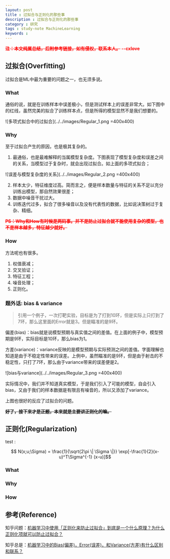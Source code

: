 ```yaml
---
layout: post
title : 过拟合与正则化的那些事
description : 过拟合与正则化的那些事
category : 研究
tags : study-note MachineLearning
keywords : 
---
```


<font color="red">**<del>注：本文纯属总结，后附参考链接，如有侵权，联系本人。</del> --cxlove**</font>

## 过拟合(Overfitting)

过拟合是ML中最为重要的问题之一，也无须多说。

### What

通俗的说，就是在训练样本中误差极小，但是测试样本上的误差非常大。如下图中的红线，虽然完美的拟合了训练样本点，但是所得的模型显然不是我们想要的。

![多项式拟合中的过拟合](../../images/Regular_1.png =400x400)

### Why

至于过拟合产生的原因，也是极其复杂的。

1.  最通俗，也是最难解释的当属模型复杂度。下图表现了模型复杂度和误差之间的关系，当模型过于复杂时，就会出现过拟合。如上面的多项式拟合；

![误差与模型复杂度的关系](../../images/Regular_2.png =400x400)

2.  样本太少，特征维度过高。简而言之，便是样本数量与特征的关系不足以充分训练出模型，那自然效果很差；
3.  数据中噪音干扰过大。
4.  训练迭代过多，拟合了很多噪音以及没有代表性的数据，比如说决策树过于复杂、精细。

<font color="red">**<del>PS：Why和How有时候是两码事。并不是防止过拟合就不能使用复杂的模型，也不是样本越多，特征越少就好。</del>**</font>


### How

方法呢也有很多。

1.  权值衰减；
2.  交叉验证；
3.  特征工程；
4.  噪音处理；
5.  正则化。

### 题外话: bias & variance

>引用一个例子，一次打靶实验，目标是为了打到10环，但是实际上只打到了7环，那么这里面的Error就是3。但是瞄准的是9环。

偏差(bias)：bias就是说模型预期与真实值之间的差值。在上面的例子中，模型预期是9环，实际目标是10环，那么bias为1。

方差(variance)：variance反映的是模型预期与实际预测之间的差值。字面理解也知道是由于不稳定性带来的误差。上例中，虽然瞄准的是9环，但是由于射击的不稳定性，只打了7环，那么由于variance带来的误差便是2。

![bias与variance](../../images/Regular_3.png =400x400)

实际情况中，我们并不知道真实模型，于是我们引入了可能的模型，自会引入bias，又由于我们的样本数据是有限且有噪音的，所以又添加了variance。

上图也很好的反应了过拟合的问题。

**<del>好了，接下来才是正题，本来就是主要讲正则化的嘛。</del>**

## 正则化(Regularization)

test : 

 $$ N(x;u;\Sigma) = \frac{1}{\sqrt{2\pi \| \Sigma \|}} \exp[-\frac{1}{2}(x-u)^T\Sigma^{-1} (x-u)]$$

### What

### Why

### How

## 参考(Reference)

知乎问题：[机器学习中使用「正则化来防止过拟合」到底是一个什么原理？为什么正则化项就可以防止过拟合？](http://www.zhihu.com/question/20700829)

知乎总是：[机器学习中的Bias(偏差)，Error(误差)，和Variance(方差)有什么区别和联系？](http://www.zhihu.com/question/27068705)

